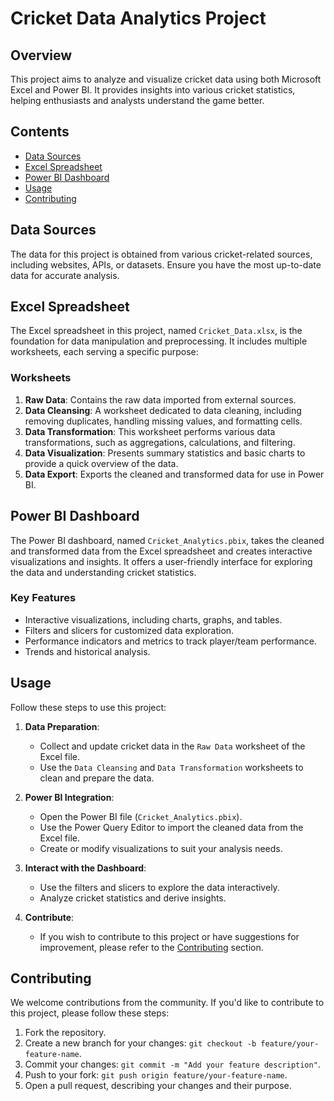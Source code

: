 # Cricket Data Analytics Project

## Overview

This project aims to analyze and visualize cricket data using both Microsoft Excel and Power BI. It provides insights into various cricket statistics, helping enthusiasts and analysts understand the game better.

## Contents

- [Data Sources](#data-sources)
- [Excel Spreadsheet](#excel-spreadsheet)
- [Power BI Dashboard](#power-bi-dashboard)
- [Usage](#usage)
- [Contributing](#contributing)


## Data Sources

The data for this project is obtained from various cricket-related sources, including websites, APIs, or datasets. Ensure you have the most up-to-date data for accurate analysis.

## Excel Spreadsheet

The Excel spreadsheet in this project, named `Cricket_Data.xlsx`, is the foundation for data manipulation and preprocessing. It includes multiple worksheets, each serving a specific purpose:

### Worksheets

1. **Raw Data**: Contains the raw data imported from external sources.
2. **Data Cleansing**: A worksheet dedicated to data cleaning, including removing duplicates, handling missing values, and formatting cells.
3. **Data Transformation**: This worksheet performs various data transformations, such as aggregations, calculations, and filtering.
4. **Data Visualization**: Presents summary statistics and basic charts to provide a quick overview of the data.
5. **Data Export**: Exports the cleaned and transformed data for use in Power BI.

## Power BI Dashboard

The Power BI dashboard, named `Cricket_Analytics.pbix`, takes the cleaned and transformed data from the Excel spreadsheet and creates interactive visualizations and insights. It offers a user-friendly interface for exploring the data and understanding cricket statistics.

### Key Features

- Interactive visualizations, including charts, graphs, and tables.
- Filters and slicers for customized data exploration.
- Performance indicators and metrics to track player/team performance.
- Trends and historical analysis.

## Usage

Follow these steps to use this project:

1. **Data Preparation**:
   - Collect and update cricket data in the `Raw Data` worksheet of the Excel file.
   - Use the `Data Cleansing` and `Data Transformation` worksheets to clean and prepare the data.

2. **Power BI Integration**:
   - Open the Power BI file (`Cricket_Analytics.pbix`).
   - Use the Power Query Editor to import the cleaned data from the Excel file.
   - Create or modify visualizations to suit your analysis needs.

3. **Interact with the Dashboard**:
   - Use the filters and slicers to explore the data interactively.
   - Analyze cricket statistics and derive insights.

4. **Contribute**:
   - If you wish to contribute to this project or have suggestions for improvement, please refer to the [Contributing](#contributing) section.

## Contributing

We welcome contributions from the community. If you'd like to contribute to this project, please follow these steps:

1. Fork the repository.
2. Create a new branch for your changes: `git checkout -b feature/your-feature-name`.
3. Commit your changes: `git commit -m "Add your feature description"`.
4. Push to your fork: `git push origin feature/your-feature-name`.
5. Open a pull request, describing your changes and their purpose.


